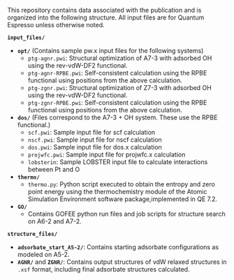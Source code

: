 This repository contains data associated with the publication and is organized into the following structure. All input files are for Quantum Espresso unless otherwise noted.

**`input_files/`**
- **`opt/`**
  (Contains sample pw.x input files for the following systems)
  - `ptg-agnr.pwi`: Structural optimization of A7-3 with adsorbed OH using the rev-vdW-DF2 functional.
  - `ptg-agnr-RPBE.pwi`: Self-consistent calculation using the RPBE functional using positions from the above calculation.
  - `ptg-zgnr.pwi`: Structural optimization of Z7-3 with adsorbed OH using the rev-vdW-DF2 functional.
  - `ptg-zgnr-RPBE.pwi`: Self-consistent calculation using the RPBE functional using positions from the above calculation.
- **`dos/`**
(Files correspond to the A7-3 + OH system. These use the RPBE functional.)
  - `scf.pwi`: Sample input file for scf calculation
  - `nscf.pwi`: Sample input file for nscf calculation
  - `dos.pwi`: Sample input file for dos.x calculation
  - `projwfc.pwi`: Sample input file for projwfc.x calculation
  - `lobsterin`: Sample LOBSTER input file to calculate interactions between Pt and O
- **`thermo/`**
  - `thermo.py`: Python script executed to obtain the entropy and zero point energy using the thermochemistry module of the Atomic Simulation Environment software package,implemented in QE 7.2. 
- **`GO/`**
  - Contains GOFEE python run files and job scripts for structure search on A6-2 and A7-2.

**`structure_files/`**
- **`adsorbate_start_A5-2/`**: Contains starting adsorbate configurations as modeled on A5-2.
- **`AGNR/`** and **`ZGNR/`**: Contains output structures of vdW relaxed structures in `.xsf` format, including final adsorbate structures calculated. 
